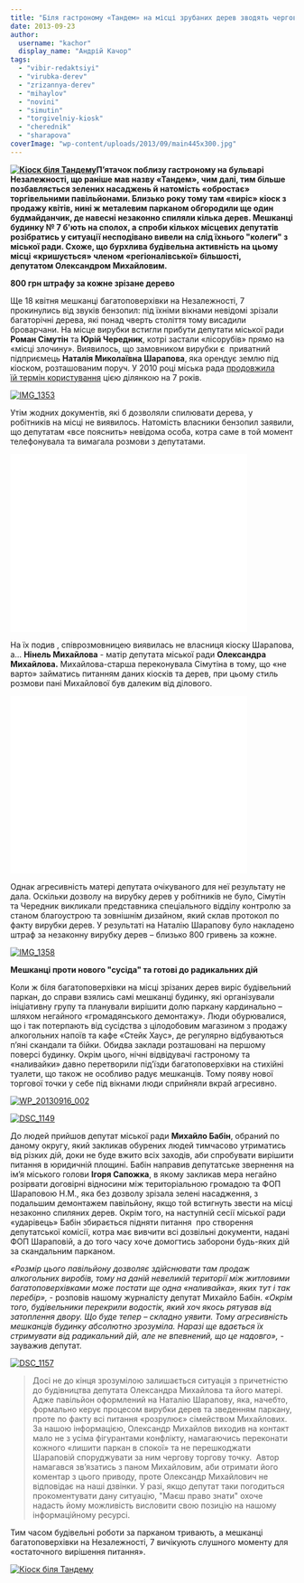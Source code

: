 ```yaml
---
title: "Біля гастроному «Тандем» на місці зрубаних дерев зводять чергову «наливайку»?"
date: 2013-09-23
author: 
  username: "kachor"
  display_name: "Андрій Качор"
tags: 
  - "vibir-redaktsiyi"
  - "virubka-derev"
  - "zrizannya-derev"
  - "mihaylov"
  - "novini"
  - "simutin"
  - "torgivelniy-kiosk"
  - "cherednik"
  - "sharapova"
coverImage: "wp-content/uploads/2013/09/main445x300.jpg"
---
```


**[![Кіоск біля Тандему](https://mpz.brovary.org/wp-content/uploads/2013/09/Kiosk-bilya-Tandemu.jpg)](https://mpz.brovary.org/wp-content/uploads/2013/09/Kiosk-bilya-Tandemu.jpg)П’ятачок поблизу гастроному на бульварі Незалежності, що раніше мав назву «Тандем», чим далі, тим більше позбавляється зелених насаджень й натомість «обростає» торгівельними павільйонами. Близько року тому там «виріс» кіоск з продажу квітів, нині ж металевим парканом обгородили ще один будмайданчик, де навесні незаконно спиляли кілька дерев. Мешканці будинку № 7 б'ють на сполох, а спроби кількох місцевих депутатів розібратись у ситуації несподівано вивели на слід їхнього "колеги" з міської ради. Схоже, що бурхлива будівельна активність на цьому місці «кришується» членом «регіоналівської» більшості, депутатом Олександром Михайловим.**

**800 грн штрафу за кожне зрізане дерево**

Ще 18 квітня мешканці багатоповерхівки на Незалежності, 7 прокинулись від звуків бензопил: під їхніми вікнами невідомі зрізали багаторічні дерева, які понад чверть століття тому висадили броварчани. На місце вирубки встигли прибути депутати міської ради **Роман Сімутін** та **Юрій Чередник**, котрі застали «лісорубів» прямо на «місці злочину». Виявилось, що замовником вирубки є  приватний підприємець **Наталія Миколаївна Шарапова**, яка орендує землю під кіоском, розташованим поруч. У 2010 році міська рада [продовжила їй термін користування](http://rizanenko.org/downloads/doc/rishennya/2010_rik/80_sesia/14.pdf) цією ділянкою на 7 років.

[![IMG_1353](https://mpz.brovary.org/wp-content/uploads/2013/09/IMG_1353.jpg)](https://mpz.brovary.org/wp-content/uploads/2013/09/IMG_1353.jpg)

Утім жодних документів, які б дозволяли спилювати дерева, у робітників на місці не виявилось. Натомість власники бензопил заявили, що депутатам «все пояснить» невідома особа, котра саме в той момент телефонувала та вимагала розмови з депутатами.

<iframe src="//www.youtube.com/embed/RsvC9bp9yy0" height="315" width="420" allowfullscreen frameborder="0"></iframe>

На їх подив , співрозмовницею виявилась не власниця кіоску Шарапова, а… **Нінель Михайлова** - матір депутата міської ради **Олександра Михайлова.** Михайлова-старша переконувала Сімутіна в тому, що «не варто» займатись питанням даних кіосків та дерев, при цьому стиль розмови пані Михайлової був далеким від ділового.

<iframe src="//www.youtube.com/embed/Y4WAffure7U" height="315" width="420" allowfullscreen frameborder="0"></iframe>

Однак агресивність матері депутата очікуваного для неї результату не дала. Оскільки дозволу на вирубку дерев у робітників не було, Сімутін та Чередник викликали представника спеціального відділу контролю за станом благоустрою та зовнішнім дизайном, який склав протокол по факту вирубки дерев. У результаті на Наталію Шарапову було накладено штраф за незаконну вирубку дерев – близько 800 гривень за кожне.

[![IMG_1358](https://mpz.brovary.org/wp-content/uploads/2013/09/IMG_1358.jpg)](https://mpz.brovary.org/wp-content/uploads/2013/09/IMG_1358.jpg)

**Мешканці проти нового "сусіда" та готові до радикальних дій**

Коли ж біля багатоповерхівки на місці зрізаних дерев виріс будівельний паркан, до справи взялись самі мешканці будинку, які організували ініціативну групу та планували вирішити долю паркану кардинально – шляхом негайного «громадянського демонтажу». Люди обурювалися, що і так потерпають від сусідства з цілодобовим магазином з продажу алкогольних напоїв та кафе «Стейк Хаус», де регулярно відбуваються п’яні скандали та бійки. Обидва заклади розташовані на першому поверсі будинку. Окрім цього, нічні відвідувачі гастроному та «наливайки» давно перетворили під'їзди багатоповерхівки на стихійні туалети, що також не особливо радує мешканців. Тому появу нової торгової точки у себе під вікнами люди сприйняли вкрай агресивно.

[![WP_20130916_002](https://mpz.brovary.org/wp-content/uploads/2013/09/WP_20130916_002.jpg)](https://mpz.brovary.org/wp-content/uploads/2013/09/WP_20130916_002.jpg)

[![DSC_1149](https://mpz.brovary.org/wp-content/uploads/2013/09/DSC_1149.jpg)](https://mpz.brovary.org/wp-content/uploads/2013/09/DSC_1149.jpg)

До людей прийшов депутат міської ради **Михайло Бабін**, обраний по даному округу, який закликав обурених людей тимчасово утриматись від різких дій, доки не буде вжито всіх заходів, аби спробувати вирішити питання в юридичній площині. Бабін направив депутатське звернення на ім’я міського голови **Ігоря Сапожка**, в якому закликав мера негайно розірвати договірні відносини між територіальною громадою та ФОП Шараповою Н.М., яка без дозволу зрізала зелені насадження, з подальшим демонтажем павільйону, якщо той встигнуть звести на місці незаконно спиляних дерев. Окрім того, на наступній сесії міської ради «ударівець» Бабін збирається підняти питання  про створення депутатської комісії, котра має вивчити всі дозвільні документи, надані ФОП Шараповій, а до того часу хоче домогтись заборони будь-яких дій за скандальним парканом.

_«Розмір цього павільйону дозволяє здійснювати там продаж алкогольних виробів, тому на даній невеликій території між житловими багатоповерхівками може постати ще одна «наливайка», яких тут і так перебір»,_ - розповів нашому журналісту депутат Михайло Бабін. _«Окрім того, будівельники перекрили водостік, який хоч якось рятував від затоплення двору. Що буде тепер – складно уявити. Тому агресивність мешканців будинку абсолютно зрозуміла. Наразі ще вдається їх стримувати від радикальний дій, але не впевнений, що це надовго»,_ - зауважив депутат.

[![DSC_1157](https://mpz.brovary.org/wp-content/uploads/2013/09/DSC_1157.jpg)](https://mpz.brovary.org/wp-content/uploads/2013/09/DSC_1157.jpg)

> Досі не до кінця зрозумілою залишається ситуація з причетністю до будівництва депутата Олександра Михайлова та його матері. Адже павільйон оформлений на Наталію Шарапову, яка, начебто, формально керує процесом вирубки дерев та зведенням паркану, проте по факту всі питання «розрулює» сімейством Михайлових. За нашою інформацією, Олександр Михайлов виходив на контакт мало не з усіма фігурантами конфлікту, намагаючись переконати кожного «лишити паркан в спокої» та не перешкоджати Шараповій споруджувати за ним чергову торгову точку.  Автор намагався зв’язатись з паном Михайловим, аби отримати його коментар з цього приводу, проте Олександр Михайлович не відповідає на наші дзвінки. У разі, якщо депутат таки погодиться прокоментувати дану ситуацію, "Маєш право знати" охоче надасть йому можливість висловити свою позицію на нашому інформаційному ресурсі.

Тим часом будівельні роботи за парканом тривають, а мешканці багатоповерхівки на Незалежності, 7 вичікують слушного моменту для «остаточного вирішення питання».

[![Кіоск біля Тандему](https://mpz.brovary.org/wp-content/uploads/2013/09/Kiosk-bilya-Tandemu.jpg)](https://mpz.brovary.org/wp-content/uploads/2013/09/Kiosk-bilya-Tandemu.jpg)
